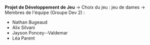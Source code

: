 **Projet de Développement de Jeu**
-> Choix du jeu : jeu de dames
-> Membres de l'équipe (Groupe Dev 2) :
  - Nathan Bugeaud
  - Alix Silvani
  - Jayson Poncey--Valdemar
  - Léa Parent

